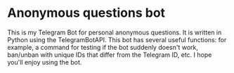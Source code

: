 # Anonymous questions bot
This is my Telegram Bot for personal anonymous questions. It is written in Python using the TelegramBotAPI. This bot has several useful functions: for example, a command for testing if the bot suddenly doesn't work, ban/unban with unique IDs that differ from the Telegram ID, etc. I hope you'll enjoy using the bot.
